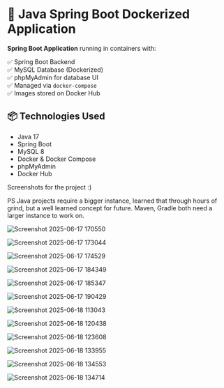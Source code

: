 
# 🚀 Java Spring Boot Dockerized Application

**Spring Boot Application** running in containers with:

✅ Spring Boot Backend  
✅ MySQL Database (Dockerized)  
✅ phpMyAdmin for database UI  
✅ Managed via `docker-compose`  
✅ Images stored on Docker Hub  

## 📦 Technologies Used

- Java 17  
- Spring Boot  
- MySQL 8  
- Docker & Docker Compose  
- phpMyAdmin  
- Docker Hub  

Screenshots for the project :) 

PS
Java projects require a bigger instance, learned that through hours of grind, but a well learned concept for future. Maven, Gradle both need a larger instance to work on. 

![Screenshot 2025-06-17 170550](https://github.com/user-attachments/assets/cfe80b8c-a4e3-4637-a60c-43c8f5a6d385)


![Screenshot 2025-06-17 173044](https://github.com/user-attachments/assets/3010eca6-b0df-46ba-92d9-8def3789ec15)


![Screenshot 2025-06-17 174529](https://github.com/user-attachments/assets/c8a686ca-c462-42ab-9aa9-1c5814e276ca)


![Screenshot 2025-06-17 184349](https://github.com/user-attachments/assets/58acfced-31ba-4275-a0ab-29b25aa75b4f)


![Screenshot 2025-06-17 185347](https://github.com/user-attachments/assets/c2512200-c4fd-4a28-8373-cb9a1eb29291)


![Screenshot 2025-06-17 190429](https://github.com/user-attachments/assets/661990bd-94a1-438f-8de6-268b9dd7dedb)


![Screenshot 2025-06-18 113043](https://github.com/user-attachments/assets/be17ec5f-47e2-479b-8ff0-a7571fa85618)


![Screenshot 2025-06-18 120438](https://github.com/user-attachments/assets/6a928b62-98a7-43bc-9523-16cc7d54d68c)


![Screenshot 2025-06-18 123608](https://github.com/user-attachments/assets/68ccd2a2-31b0-4eba-9617-1ad139b044d4)


![Screenshot 2025-06-18 133955](https://github.com/user-attachments/assets/2938231b-8ce3-4c30-b55f-992057ff1518)


![Screenshot 2025-06-18 134553](https://github.com/user-attachments/assets/1711eea8-897c-4be3-9bc9-7563601e2a41)


![Screenshot 2025-06-18 134714](https://github.com/user-attachments/assets/31db9273-1f55-4e70-b1b9-0709585f9c5e)
